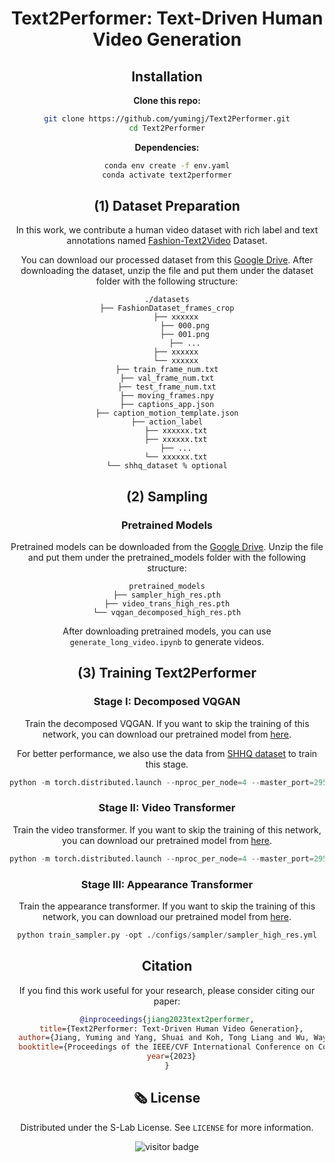 <div align="center">

<h1>Text2Performer: Text-Driven Human Video Generation</h1>

<!--<div>
    <a href="https://yumingj.github.io/" target="_blank">Yuming Jiang</a><sup>1</sup>,
    <a href="https://williamyang1991.github.io/" target="_blank">Shuai Yang</a><sup>1</sup>,
    <a href="https://github.com/yumingj/Text2Performer">Tong Liang Koh</a><sup>1</sup>,
    <a href="https://wywu.github.io/" target="_blank">Wayne Wu</a><sup>2</sup>,
    <a href="https://www.mmlab-ntu.com/person/ccloy/" target="_blank">Chen Change Loy</a><sup>1</sup>,
    <a href="https://liuziwei7.github.io/" target="_blank">Ziwei Liu</a><sup>1</sup>
</div>-->
<!--<div>
    <sup>1</sup>S-Lab, Nanyang Technological University&emsp; <sup>2</sup>Shanghai AI Laboratory
</div>

[Paper](https://arxiv.org/pdf/2304.08483.pdf) | [Project Page](https://yumingj.github.io/projects/Text2Performer.html) | [Dataset](https://github.com/yumingj/Fashion-Text2Video) | [Video](https://youtu.be/YwhaJUk_qo0)
</br>

<strong>Text2Performer synthesizes human videos by taking the text descriptions as the only input.</strong>

<div style="width: 100%; text-align: center; margin:auto;">
    <img style="width:100%" src="img/teaser.png">
</div>

:open_book: For more visual results, go checkout our <a href="https://yumingj.github.io/projects/Text2Performer.html" target="_blank">project page</a>

</div>-->

## Installation
**Clone this repo:**
```bash
git clone https://github.com/yumingj/Text2Performer.git
cd Text2Performer
```

**Dependencies:**

```bash
conda env create -f env.yaml
conda activate text2performer
```

## (1) Dataset Preparation

In this work, we contribute a human video dataset with rich label and text annotations named [Fashion-Text2Video](https://github.com/yumingj/Fashion-Text2Video) Dataset.

You can download our processed dataset from this [Google Drive](https://drive.google.com/drive/folders/1NFd_irnw8kgNcu5KfWhRA8RZPdBK5p1I?usp=sharing).
After downloading the dataset, unzip the file and put them under the dataset folder with the following structure:
```
./datasets
├── FashionDataset_frames_crop
    ├── xxxxxx
        ├── 000.png
        ├── 001.png
        ├── ...
    ├── xxxxxx
    └── xxxxxx
├── train_frame_num.txt
├── val_frame_num.txt
├── test_frame_num.txt
├── moving_frames.npy
├── captions_app.json
├── caption_motion_template.json
├── action_label
    ├── xxxxxx.txt
    ├── xxxxxx.txt
    ├── ...
    └── xxxxxx.txt
└── shhq_dataset % optional
```

## (2) Sampling

### Pretrained Models

Pretrained models can be downloaded from the [Google Drive](https://drive.google.com/drive/folders/1Dgg0EaldNfyPhykHw1TYrm4qme3CqrDz?usp=sharing). Unzip the file and put them under the pretrained_models folder with the following structure:
```
pretrained_models
├── sampler_high_res.pth
├── video_trans_high_res.pth
└── vqgan_decomposed_high_res.pth
```

After downloading pretrained models, you can use ```generate_long_video.ipynb``` to generate videos.

## (3) Training Text2Performer
### Stage I: Decomposed VQGAN
Train the decomposed VQGAN. If you want to skip the training of this network, you can download our pretrained model from [here](https://drive.google.com/file/d/1G59bRoOUEQA8xljRDsfyiw6g8spV3Y7_/view?usp=sharing).

For better performance, we also use the data from [SHHQ dataset](https://github.com/stylegan-human/StyleGAN-Human/blob/main/docs/Dataset.md) to train this stage.
```python
python -m torch.distributed.launch --nproc_per_node=4 --master_port=29596 train_vqvae_iter_dist.py -opt ./configs/vqgan/vqgan_decompose_high_res.yml --launcher pytorch
```

### Stage II: Video Transformer
Train the video transformer. If you want to skip the training of this network, you can download our pretrained model from [here](https://drive.google.com/file/d/1QRQlhl8z4-BQfmUvHoVrJnSpxQaKDPZH/view?usp=sharing).
```python
python -m torch.distributed.launch --nproc_per_node=4 --master_port=29596 train_dist.py -opt ./configs/video_transformer/video_trans_high_res.yml --launcher pytorch
```

### Stage III: Appearance Transformer
Train the appearance transformer. If you want to skip the training of this network, you can download our pretrained model from [here](https://drive.google.com/file/d/19nYQT511XsBzq1sMUc2MmfpDKT7HVi8Z/view?usp=sharing).
```python
python train_sampler.py -opt ./configs/sampler/sampler_high_res.yml
```

## Citation

If you find this work useful for your research, please consider citing our paper:

```bibtex
@inproceedings{jiang2023text2performer,
  title={Text2Performer: Text-Driven Human Video Generation},
  author={Jiang, Yuming and Yang, Shuai and Koh, Tong Liang and Wu, Wayne and Loy, Chen Change and Liu, Ziwei},
  booktitle={Proceedings of the IEEE/CVF International Conference on Computer Vision},
  year={2023}
}
```

## :newspaper_roll: License

Distributed under the S-Lab License. See `LICENSE` for more information.

![visitor badge](https://visitor-badge.glitch.me/badge?page_id=yumingj/Text2Performer&left_color=red&right_color=green&left_text=HelloVisitors)

